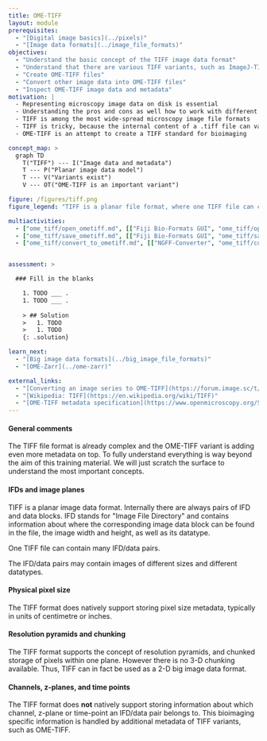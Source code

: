 ```yaml
---
title: OME-TIFF
layout: module
prerequisites:
  - "[Digital image basics](../pixels)"
  - "[Image data formats](../image_file_formats)"
objectives:
  - "Understand the basic concept of the TIFF image data format"
  - "Understand that there are various TIFF variants, such as ImageJ-TIFF and OME-TIFF"
  - "Create OME-TIFF files"
  - "Convert other image data into OME-TIFF files"
  - "Inspect OME-TIFF image data and metadata"
motivation: |
  - Representing microscopy image data on disk is essential
  - Understanding the pros and cons as well how to work with different image data formats is essential
  - TIFF is among the most wide-spread microscopy image file formats
  - TIFF is tricky, because the internal content of a .tiff file can vary substantially
  - OME-TIFF is an attempt to create a TIFF standard for bioimaging

concept_map: >
  graph TD
    T("TIFF") --- I("Image data and metadata")
    T --- P("Planar image data model")
    T --- V("Variants exist")
    V --- OT("OME-TIFF is an important variant")

figure: /figures/tiff.png
figure_legend: "TIFF is a planar file format, where one TIFF file can contain multiple image planes of different sizes and different data types, which are specified in the respective IFD block. OME-TIFF features an additional OME-XML metadata block, which describes additional important microscopy metadata such as the mapping of IFDs to channel, time-point, and z-plane. In addition, OME-TIFF supports storing different image series within one TIFF file. Within an images series the image datatype, width and height are the same for all planes. In the figure, the OME-TIFF contains two image series, where the first is a z-stack and the second is a multi-channel image." 

multiactivities:
  - ["ome_tiff/open_ometiff.md", [["Fiji Bio-Formats GUI", "ome_tiff/open_ometiff_fiji_bioformats.md"],["Python/BioIO", "ome_tiff/open_ome_tif_bioio.py"]]]
  - ["ome_tiff/save_ometiff.md", [["Fiji Bio-Formats GUI", "ome_tiff/save_ome_tif_imagej_gui.md"], ["Python/BioIO", "ome_tiff/save_ome_tif_bioio.py"]]]
  - ["ome_tiff/convert_to_ometiff.md", [["NGFF-Converter", "ome_tiff/convert_to_ometiff_ngff-converter.md"], ["Python/BioIO", "ome_tiff/convert_lif_to_ome_tif_bioio.py"], ["bfconvert", "ome_tiff/convert_to_ometiff_bfconvert.md"]]]


assessment: >

  ### Fill in the blanks

    1. TODO ___ .
    1. TODO ___ .
    
    > ## Solution
    >   1. TODO
    >   1. TODO
    {: .solution}

learn_next:
  - "[Big image data formats](../big_image_file_formats)"
  - "[OME-Zarr](../ome-zarr)"

external_links:
  - "[Converting an image series to OME-TIFF](https://forum.image.sc/t/tiff-series-to-ome-ngff/101081/7)"
  - "[Wikipedia: TIFF](https://en.wikipedia.org/wiki/TIFF)"
  - "[OME-TIFF metadata specification](https://www.openmicroscopy.org/Schemas/Documentation/Generated/OME-2016-06/ome_xsd.html#TiffData)"
---
```


#### General comments

The TIFF file format is already complex and the OME-TIFF variant is adding even more metadata on top. To fully understand everything is way beyond the aim of this training material. We will just scratch the surface to understand the most important concepts.

#### IFDs and image planes

TIFF is a planar image data format. Internally there are always pairs of IFD and data blocks. IFD stands for "Image File Directory" and contains information about where the corresponding image data block can be found in the file, the image width and height, as well as its datatype.

One TIFF file can contain many IFD/data pairs.

The IFD/data pairs may contain images of different sizes and different datatypes.

#### Physical pixel size

The TIFF format does natively support storing pixel size metadata, typically in units of centimetre or inches. 

#### Resolution pyramids and chunking

The TIFF format supports the concept of resolution pyramids, and chunked storage of pixels within one plane. However there is no 3-D chunking available. Thus, TIFF can in fact be used as a 2-D big image data format.

#### Channels, z-planes, and time points 

The TIFF format does **not** natively support storing information about which channel, z-plane or time-point an IFD/data pair belongs to. This bioimaging specific information is handled by additional metadata of TIFF variants, such as OME-TIFF.